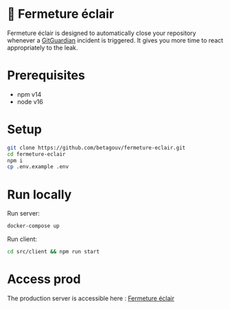 # 🔑 Fermeture éclair

Fermeture éclair is designed to automatically close your repository whenever a [GitGuardian](https://www.gitguardian.com/) incident is triggered. It gives you more time to react appropriately to the leak.

# Prerequisites

-   npm v14
-   node v16

# Setup

```bash
git clone https://github.com/betagouv/fermeture-eclair.git
cd fermeture-eclair
npm i
cp .env.example .env
```

# Run locally

Run server:

```bash
docker-compose up
```

Run client:

```bash
cd src/client && npm run start
```

# Access prod

The production server is accessible here : [Fermeture éclair](https://betagouv-gitguardian-alert-handler-prod.osc-fr1.scalingo.io/)
